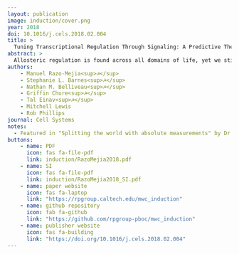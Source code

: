 ```yaml
---
layout: publication
image: induction/cover.png
year: 2018
doi: 10.1016/j.cels.2018.02.004
title: >
  Tuning Transcriptional Regulation Through Signaling: A Predictive Theory of Allosteric Induction
abstract: >
  Allosteric regulation is found across all domains of life, yet we still lack simple, predictive theories that directly link the experimentally tunable parameters of a system to its input-output response. To that end, we present a general theory of allosteric transcriptional regulation using the Monod-Wyman- Changeux model. We rigorously test this model using the ubiquitous simple repression motif in bacteria by first predicting the behavior of strains that span a large range of repressor copy numbers and DNA binding strengths and then constructing and measuring their response. Our model not only accurately captures the induction profiles of these strains, but also enables us to derive analytic expressions for key properties such as the dynamic range and [EC<sub>50</sub>]. Finally, we derive an expression for the free energy of allosteric repressors that enables us to collapse our experimental data onto a single master curve that captures the diverse phenomenology of the induction profiles.
authors: 
    - Manuel Razo-Mejia<sup>☭</sup>
    - Stephanie L. Barnes<sup>☭</sup>
    - Nathan M. Belliveau<sup>☭</sup>
    - Griffin Chure<sup>☭</sup>
    - Tal Einav<sup>☭</sup>
    - Mitchell Lewis
    - Rob Phillips
journal: Cell Systems
notes:
  - Featured in "Splitting the world with absolute measurements" by Dr. Quincey Justman
buttons:
    - name: PDF
      icon: fas fa-file-pdf
      link: induction/RazoMejia2018.pdf
    - name: SI
      icon: fas fa-file-pdf
      link: induction/RazoMejia2018_SI.pdf
    - name: paper website
      icon: fas fa-laptop
      link: "https://rpgroup.caltech.edu/mwc_induction"
    - name: github repository 
      icon: fab fa-github
      link: "https://github.com/rpgroup-pboc/mwc_induction"
    - name: publisher website
      icon: fas fa-building
      link: "https://doi.org/10.1016/j.cels.2018.02.004"
---
```

